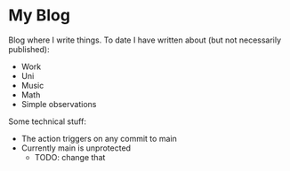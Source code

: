 # My Blog

Blog where I write things. To date I have written about (but not necessarily published):
- Work
- Uni
- Music
- Math
- Simple observations

Some technical stuff:
- The action triggers on any commit to main
- Currently main is unprotected
    - TODO: change that